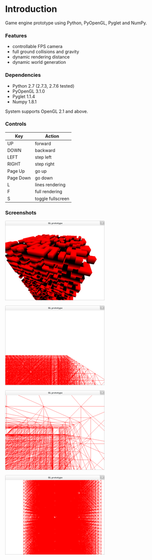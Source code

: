 Introduction
==============

Game engine prototype using Python, PyOpenGL, Pyglet and NumPy.

### Features
* controllable FPS camera
* full ground collisions and gravity
* dynamic rendering distance
* dynamic world generation


### Dependencies
* Python 2.7 (2.7.3, 2.7.6 tested)
* PyOpenGL 3.1.0
* Pyglet 1.1.4
* Numpy 1.8.1

System supports OpenGL 2.1 and above.


### Controls

Key | Action
---|---
UP | forward
DOWN | backward
LEFT | step left
RIGHT | step right
Page Up | go up
Page Down | go down
L | lines rendering
F | full rendering
S | toggle fullscreen


### Screenshots
![](/imgs/img4.png)

![](/imgs/img2.png)

![](/imgs/img1.png)

![](/imgs/img3.png)

